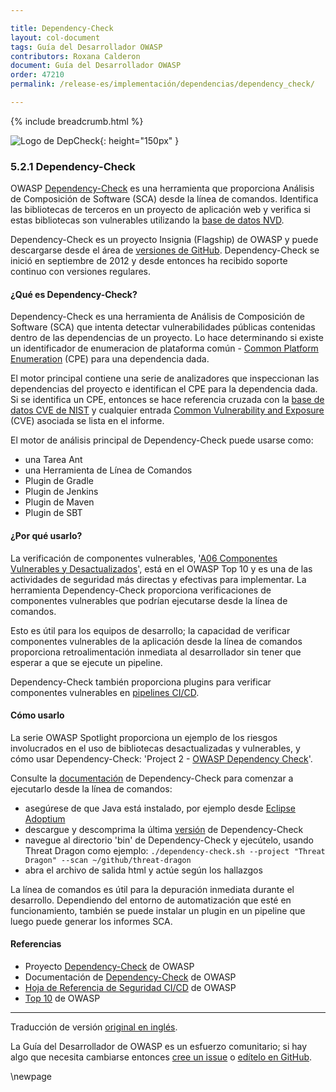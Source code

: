 ```yaml
---

title: Dependency-Check
layout: col-document
tags: Guía del Desarrollador OWASP
contributors: Roxana Calderon
document: Guía del Desarrollador OWASP
order: 47210
permalink: /release-es/implementación/dependencias/dependency_check/

---
```


{% include breadcrumb.html %}

![Logo de DepCheck](../../../../assets/images/logos/depcheck.png "OWASP Dependency-Check"){: height="150px" }

### 5.2.1 Dependency-Check

OWASP [Dependency-Check][depcheck] es una herramienta que proporciona Análisis de Composición de Software (SCA) desde la línea de comandos.
Identifica las bibliotecas de terceros en un proyecto de aplicación web
y verifica si estas bibliotecas son vulnerables utilizando la [base de datos NVD][nist-db].

Dependency-Check es un proyecto Insignia (Flagship) de OWASP y puede descargarse desde el área de [versiones de GitHub][depcheck-download].
Dependency-Check se inició en septiembre de 2012 y desde entonces ha recibido soporte continuo con versiones regulares.

#### ¿Qué es Dependency-Check?

Dependency-Check es una herramienta de Análisis de Composición de Software (SCA) que intenta detectar
vulnerabilidades públicas contenidas dentro de las dependencias de un proyecto.
Lo hace determinando si existe un identificador de enumeracion de plataforma común - [Common Platform Enumeration][cpe] (CPE) para una dependencia dada.

El motor principal contiene una serie de analizadores que inspeccionan las dependencias del proyecto
e identifican el CPE para la dependencia dada.
Si se identifica un CPE, entonces se hace referencia cruzada con la [base de datos CVE de NIST][nist-db]
y cualquier entrada [Common Vulnerability and Exposure][cve] (CVE) asociada se lista en el informe.

El motor de análisis principal de Dependency-Check puede usarse como:

* una Tarea Ant
* una Herramienta de Línea de Comandos
* Plugin de Gradle
* Plugin de Jenkins
* Plugin de Maven
* Plugin de SBT

#### ¿Por qué usarlo?

La verificación de componentes vulnerables, '[A06 Componentes Vulnerables y Desactualizados][a06]', está en el OWASP Top 10
y es una de las actividades de seguridad más directas y efectivas para implementar.
La herramienta Dependency-Check proporciona verificaciones de componentes vulnerables que podrían ejecutarse desde la línea de comandos.

Esto es útil para los equipos de desarrollo; la capacidad de verificar componentes vulnerables de la aplicación desde la línea de comandos
proporciona retroalimentación inmediata al desarrollador sin tener que esperar a que se ejecute un pipeline.

Dependency-Check también proporciona plugins para verificar componentes vulnerables en [pipelines CI/CD][cscicd].

#### Cómo usarlo

La serie OWASP Spotlight proporciona un ejemplo de los riesgos involucrados en el uso de bibliotecas desactualizadas y vulnerables,
y cómo usar Dependency-Check: 'Project 2 - [OWASP Dependency Check][spotlight02]'.

Consulte la [documentación][depcheck-docs] de Dependency-Check para comenzar a ejecutarlo desde la línea de comandos:

* asegúrese de que Java está instalado, por ejemplo desde [Eclipse Adoptium][adoptium]
* descargue y descomprima la última [versión][depcheck-download] de Dependency-Check
* navegue al directorio 'bin' de Dependency-Check y ejecútelo, usando Threat Dragon como ejemplo:
  `./dependency-check.sh --project "Threat Dragon" --scan ~/github/threat-dragon`
* abra el archivo de salida html y actúe según los hallazgos

La línea de comandos es útil para la depuración inmediata durante el desarrollo.
Dependiendo del entorno de automatización que esté en funcionamiento, también se puede instalar un plugin
en un pipeline que luego puede generar los informes SCA.

#### Referencias

* Proyecto [Dependency-Check][depcheck] de OWASP
* Documentación de [Dependency-Check][depcheck-docs] de OWASP
* [Hoja de Referencia de Seguridad CI/CD][cscicd] de OWASP
* [Top 10][a06] de OWASP

----
Traducción de versión [original en inglés][release070201].

La Guía del Desarrollador de OWASP es un esfuerzo comunitario; si hay algo que necesita cambiarse
entonces [cree un issue][issue070201] o [edítelo en GitHub][edit070201].

[release070201]: https://github.com/OWASP/www-project-developer-guide/blob/main/release/07-implementation/02-dependencies/01-dependency-check.md
[a06]: https://owasp.org/Top10/A06_2021-Vulnerable_and_Outdated_Components/
[adoptium]: https://adoptium.net/
[cpe]: https://nvd.nist.gov/products/cpe
[cscicd]: https://cheatsheetseries.owasp.org/cheatsheets/CI_CD_Security_Cheat_Sheet
[cve]: https://cve.mitre.org/
[depcheck]: https://owasp.org/www-project-dependency-check/
[depcheck-docs]: https://jeremylong.github.io/DependencyCheck/
[depcheck-download]: https://github.com/jeremylong/DependencyCheck/releases
[edit070201]: https://github.com/OWASP/www-project-developer-guide/blob/main/draft/07-implementation/02-dependencies/01-dependency-check.
[issue070201]: https://github.com/OWASP/www-project-developer-guide/issues/new?labels=content&template=request.md&title=Update:%2007-implementation/02-dependencies/01-dependency-check
[nist-db]: https://nvd.nist.gov/
[spotlight02]: https://youtu.be/YAXf3TaAYeA

\newpage